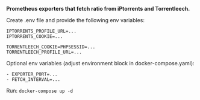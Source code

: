 **Prometheus exporters that fetch ratio from iPtorrents and Torrentleech.**

Create .env file and provide the following env variables:
```
IPTORRENTS_PROFILE_URL=...
IPTORRENTS_COOKIE=...

TORRENTLEECH_COOKIE=PHPSESSID=...
TORRENTLEECH_PROFILE_URL=...
```

Optional env variables (adjust environment block in docker-compose.yaml):
```
- EXPORTER_PORT=...
- FETCH_INTERVAL=...
```

Run:
`docker-compose up -d`
